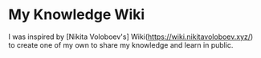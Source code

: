 # My Knowledge Wiki

I was inspired by [Nikita Voloboev's] Wiki(https://wiki.nikitavoloboev.xyz/) to create one of my own to share my knowledge and learn in public.

